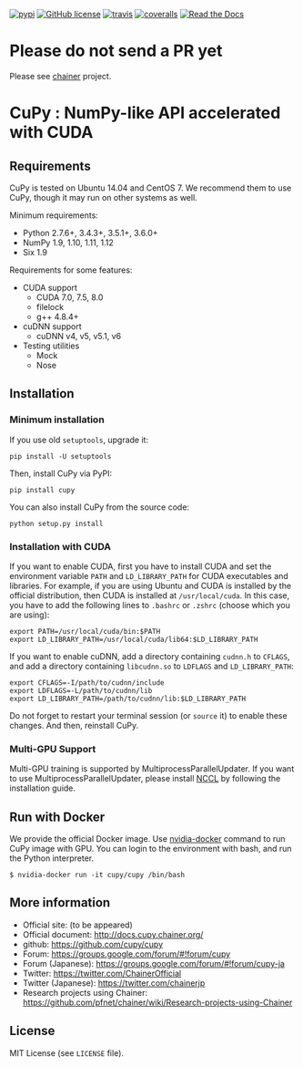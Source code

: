 [![pypi](https://img.shields.io/pypi/v/cupy.svg)](https://pypi.python.org/pypi/cupy)
[![GitHub license](https://img.shields.io/github/license/cupy/cupy.svg)](https://github.com/cupy/cupy)
[![travis](https://img.shields.io/travis/cupy/cupy.svg)](https://travis-ci.org/cupy/cupy)
[![coveralls](https://img.shields.io/coveralls/cupy/cupy.svg)](https://coveralls.io/github/cupy/cupy)
[![Read the Docs](https://readthedocs.org/projects/cupy/badge/?version=stable)](http://docs.cupy.chainer.org/en/stable/?badge=stable)

# Please do not send a PR yet
Please see [chainer](https://github.com/pfnet/chainer) project.

# CuPy : NumPy-like API accelerated with CUDA

## Requirements

CuPy is tested on Ubuntu 14.04 and CentOS 7. We recommend them to use CuPy, though it may run on other systems as well.

Minimum requirements:
- Python 2.7.6+, 3.4.3+, 3.5.1+, 3.6.0+
- NumPy 1.9, 1.10, 1.11, 1.12
- Six 1.9

Requirements for some features:
- CUDA support
  - CUDA 7.0, 7.5, 8.0
  - filelock
  - g++ 4.8.4+
- cuDNN support
  - cuDNN v4, v5, v5.1, v6
- Testing utilities
  - Mock
  - Nose

## Installation

### Minimum installation

If you use old ``setuptools``, upgrade it:

```
pip install -U setuptools
```

Then, install CuPy via PyPI:
```
pip install cupy
```

You can also install CuPy from the source code:
```
python setup.py install
```


### Installation with CUDA

If you want to enable CUDA, first you have to install CUDA and set the environment variable `PATH` and `LD_LIBRARY_PATH` for CUDA executables and libraries.
For example, if you are using Ubuntu and CUDA is installed by the official distribution, then CUDA is installed at `/usr/local/cuda`.
In this case, you have to add the following lines to `.bashrc` or `.zshrc` (choose which you are using):
```
export PATH=/usr/local/cuda/bin:$PATH
export LD_LIBRARY_PATH=/usr/local/cuda/lib64:$LD_LIBRARY_PATH
```


If you want to enable cuDNN, add a directory containing `cudnn.h` to `CFLAGS`, and add a directory containing `libcudnn.so` to `LDFLAGS` and `LD_LIBRARY_PATH`:
```
export CFLAGS=-I/path/to/cudnn/include
export LDFLAGS=-L/path/to/cudnn/lib
export LD_LIBRARY_PATH=/path/to/cudnn/lib:$LD_LIBRARY_PATH
```
Do not forget to restart your terminal session (or `source` it) to enable these changes.
And then, reinstall CuPy.


### Multi-GPU Support

Multi-GPU training is supported by MultiprocessParallelUpdater.
If you want to use MultiprocessParallelUpdater, please install [NCCL](https://github.com/NVIDIA/nccl) by following the installation guide.


## Run with Docker

We provide the official Docker image.
Use [nvidia-docker](https://github.com/NVIDIA/nvidia-docker) command to run CuPy image with GPU.
You can login to the environment with bash, and run the Python interpreter.

```
$ nvidia-docker run -it cupy/cupy /bin/bash
```


## More information

- Official site: (to be appeared)
- Official document: http://docs.cupy.chainer.org/
- github: https://github.com/cupy/cupy
- Forum: https://groups.google.com/forum/#!forum/cupy
- Forum (Japanese): https://groups.google.com/forum/#!forum/cupy-ja
- Twitter: https://twitter.com/ChainerOfficial
- Twitter (Japanese): https://twitter.com/chainerjp
- Research projects using Chainer: https://github.com/pfnet/chainer/wiki/Research-projects-using-Chainer

## License

MIT License (see `LICENSE` file).
